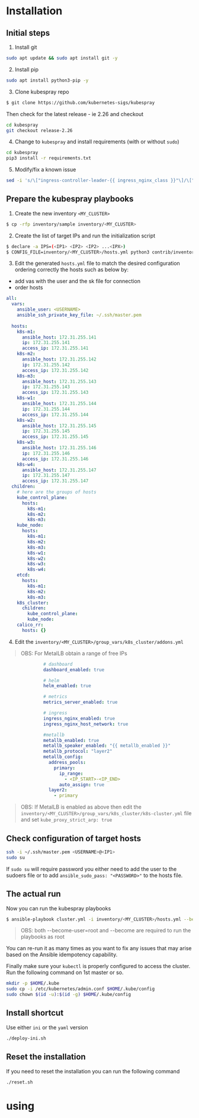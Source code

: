 # Installation

## Initial steps

1. Install git 

```bash
sudo apt update && sudo apt install git -y
```

2. Install pip
```bash
sudo apt install python3-pip -y
```

3. Clone kubespray repo
```bash
$ git clone https://github.com/kubernetes-sigs/kubespray
```

Then check for the latest release - ie 2.26 and checkout

```bash
cd kubespray
git checkout release-2.26
```

4. Change to `kubespray` and install requirements (with or without `sudo`)

```bash
cd kubespray
pip3 install -r requirements.txt
```

5. Modify/fix a known issue

```bash
sed -i 's/\["ingress-controller-leader-{{ ingress_nginx_class }}"\]/\["ingress-controller-leader-{{ ingress_nginx_class }}","ingress-controller-leader"\]/g' roles/kubernetes-apps/ingress_controller/ingress_nginx/templates/role-ingress-nginx.yml.j2
```

## Prepare the kubespray playbooks

1. Create the new inventory `<MY_CLUSTER>`

```bash
$ cp -rfp inventory/sample inventory/<MY_CLUSTER>
```

2. Create the list of target IPs and run the initialization script
```bash
$ declare -a IPS=(<IP1> <IP2> <IP2> ...<IPX>)
$ CONFIG_FILE=inventory/<MY_CLUSTER>/hosts.yml python3 contrib/inventory_builder/inventory.py ${IPS[@]}
```

3. Edit the generated `hosts.yml` file to match the desired configuration ordering correctly the hosts such as below by:
  - add vas with the user and the sk file for connection
  - order hosts

```yaml
all:
  vars:
    ansible_user: <USERNAME>
    ansible_ssh_private_key_file: ~/.ssh/master.pem
    
  hosts:
    k8s-m1:
      ansible_host: 172.31.255.141
      ip: 172.31.255.141
      access_ip: 172.31.255.141
    k8s-m2:
      ansible_host: 172.31.255.142
      ip: 172.31.255.142
      access_ip: 172.31.255.142
    k8s-m3:
      ansible_host: 172.31.255.143
      ip: 172.31.255.143
      access_ip: 172.31.255.143
    k8s-w1:
      ansible_host: 172.31.255.144
      ip: 172.31.255.144
      access_ip: 172.31.255.144
    k8s-w2:
      ansible_host: 172.31.255.145
      ip: 172.31.255.145
      access_ip: 172.31.255.145
    k8s-w3:
      ansible_host: 172.31.255.146
      ip: 172.31.255.146
      access_ip: 172.31.255.146
    k8s-w4:
      ansible_host: 172.31.255.147
      ip: 172.31.255.147
      access_ip: 172.31.255.147
  children:
    # here are the groups of hosts
    kube_control_plane:    
      hosts:
        k8s-m1:
        k8s-m2:
        k8s-m3:
    kube_node:
      hosts:
        k8s-m1:
        k8s-m2:
        k8s-m3:
        k8s-w1:
        k8s-w2:
        k8s-w3:
        k8s-w4:
    etcd:
      hosts:
        k8s-m1:
        k8s-m2:
        k8s-m3:
    k8s_cluster:
      children:
        kube_control_plane:
        kube_node:
    calico_rr:
      hosts: {}
```

4. Edit the `inventory/<MY_CLUSTER>/group_vars/k8s_cluster/addons.yml`

> OBS: For MetalLB obtain a range of free IPs

```yaml
              # dashboard
              dashboard_enabled: true

              # helm
              helm_enabled: true

              # metrics
              metrics_server_enabled: true

              # ingress
              ingress_nginx_enabled: true
              ingress_nginx_host_network: true

              #metallb
              metallb_enabled: true
              metallb_speaker_enabled: "{{ metallb_enabled }}"
              metallb_protocol: "layer2"
              metallb_config:
                address_pools:
                  primary:
                    ip_range:
                      - <IP_START>-<IP_END>
                    auto_assign: true
                layer2:
                  - primary

```

> OBS: If MetalLB is enabled as above then edit the `inventory/<MY_CLUSTER>/group_vars/k8s_cluster/k8s-cluster.yml` file and set `kube_proxy_strict_arp: true`


## Check configuration of target hosts

```bash
ssh -i ~/.ssh/master.pem <USERNAME>@<IP1>
sudo su
```

If `sudo su` will require password you either need to add the user to the sudoers file or to add `ansible_sudo_pass: "<PASSWORD>"` to the hosts file.


## The actual run

Now you can run the kubespray playbooks

```bash
$ ansible-playbook cluster.yml -i inventory/<MY_CLUSTER>/hosts.yml --become-user=root --become
```
> OBS: both --become-user=root and --become are required to run the playbooks as root

You can re-run it as many times as you want to fix any issues that may arise based on the Ansible idempotency capability.


Finally make sure your `kubectl` is properly configured to access the cluster. 
Run the following command on 1st master or so.

```bash
mkdir -p $HOME/.kube
sudo cp -i /etc/kubernetes/admin.conf $HOME/.kube/config
sudo chown $(id -u):$(id -g) $HOME/.kube/config
```

## Install shortcut

Use either `ini` or the `yaml` version
```bash
./deploy-ini.sh
```

## Reset the installation

If you need to reset the installation you can run the following command

```bash
./reset.sh
```

# using

